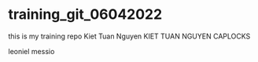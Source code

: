 # training_git_06042022
this is my training repo
Kiet Tuan Nguyen
KIET TUAN NGUYEN CAPLOCKS

leoniel messio
